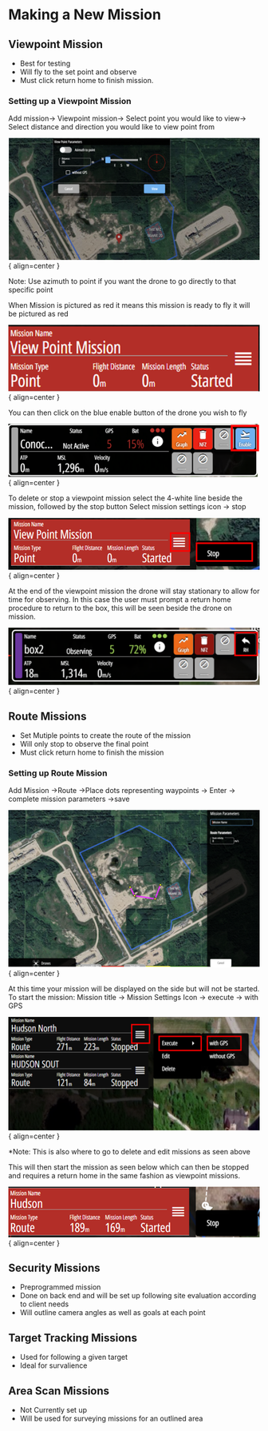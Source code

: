 # Making a New Mission 

## Viewpoint Mission 

* Best for testing 
* Will fly to the set point and observe
* Must click return home to finish mission. 

### Setting up a Viewpoint Mission

Add mission→ Viewpoint mission→ Select point you would like to view→ Select distance
and direction you would like to view point from 

![view point image 1](assets/images/viewpoint_1.PNG){ align=center }
 
Note: Use azimuth to point if you want the drone to go directly to that specific point

When Mission is pictured as red it means this mission is ready to fly it will be pictured as red 

![view point image 2](assets/images/viewpoint_2.PNG){ align=center }

You can then click on the blue enable button of the drone you wish to fly

![view point image 3](assets/images/viewpoint_3.PNG){ align=center }

To delete or stop a viewpoint mission select the 4-white line beside the mission, followed by the stop button 
Select mission settings icon → stop 

![view point image 4](assets/images/viewpoint_4.PNG){ align=center }

At the end of the viewpoint mission the drone will stay stationary to allow for time for observing. In this case the user must prompt a return home procedure to return to the box, this will be seen beside the drone on mission.

![view point image 5](assets/images/viewpoint_5.PNG){ align=center }


## Route Missions 

* Set Mutiple points to create the route of the mission 
* Will only stop to observe the final point 
* Must click return home to finish the mission 

### Setting up Route Mission 

Add Mission →Route →Place dots representing waypoints → Enter → complete mission parameters →save

![Route image 1](assets/images/route_1.PNG){ align=center }

At this time your mission will be displayed on the side but will not be started. To start the mission: 
Mission title → Mission Settings Icon  → execute  → with GPS 

![Route image 2](assets/images/route_2.PNG){ align=center }

*Note: This is also where to go to delete and edit missions as seen above

This will then start the mission as seen below which can then be stopped and requires a return home in the same fashion as viewpoint missions. 

![Route image 3](assets/images/route_3.PNG){ align=center }

## Security Missions 
* Preprogrammed mission 
* Done on back end and will be set up following site evaluation according to client needs
* Will outline camera angles as well as goals at each point

## Target Tracking Missions 
* Used for following a given target
* Ideal for survalience 

## Area Scan Missions 
* Not Currently set up
* Will be used for surveying missions for an outlined area

